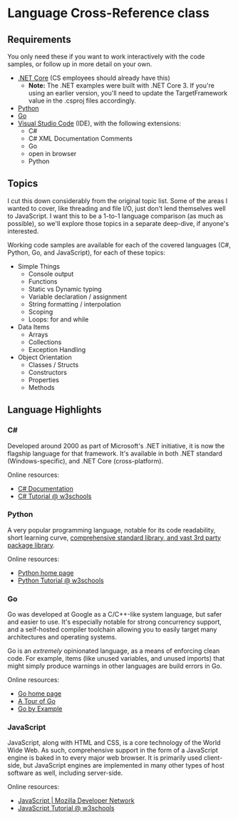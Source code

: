 # Language Cross-Reference class

## Requirements

You only need these if you want to work interactively with the code samples, or follow up in more detail on your own.

* [.NET Core](https://dotnet.microsoft.com/download) (CS employees should already have this)
  * **Note:** The .NET examples were built with .NET Core 3.  If you're using an earlier version, you'll need to update the TargetFramework value in the .csproj files accordingly.
* [Python](https://www.python.org/downloads/)
* [Go](https://golang.org/doc/install)
* [Visual Studio Code](https://code.visualstudio.com/Download) (IDE), with the following extensions:
	* C#
	* C# XML Documentation Comments
	* Go
	* open in browser
	* Python

## Topics

I cut this down considerably from the original topic list.  Some of the areas I wanted to cover, like threading and file I/O, just don't lend themselves well to JavaScript.  I want this to be a 1-to-1 language comparison (as much as possible), so we'll explore those topics in a separate deep-dive, if anyone's interested.

Working code samples are available for each of the covered languages (C#, Python, Go, and JavaScript), for each of these topics:

* Simple Things
	* Console output
	* Functions
	* Static vs Dynamic typing
	* Variable declaration / assignment
	* String formatting / interpolation
	* Scoping
	* Loops: for and while
* Data Items
	* Arrays
	* Collections
	* Exception Handling
* Object Orientation
	* Classes / Structs
	* Constructors
	* Properties
	* Methods

## Language Highlights

### C#

Developed around 2000 as part of Microsoft's .NET initiative, it is now the flagship language for that framework.  It's available in both .NET standard (Windows-specific), and .NET Core (cross-platform).

Online resources:

* [C# Documentation](https://docs.microsoft.com/en-us/dotnet/csharp/index)
* [C# Tutorial @ w3schools](https://www.w3schools.com/cs/default.asp)

### Python

A very popular programming language, notable for its code readability, short learning curve, [comprehensive standard library, and vast 3rd party package library](https://en.wikipedia.org/wiki/Python_(programming_language)#Libraries).

Online resources:

* [Python home page](https://www.python.org/)
* [Python Tutorial @ w3schools](https://www.w3schools.com/python/default.asp)

### Go

Go was developed at Google as a C/C++-like system language, but safer and easier to use.  It's especially notable for strong concurrency support, and a self-hosted compiler toolchain allowing you to easily target many architectures and operating systems.

Go is an _extremely_ opinionated language, as a means of enforcing clean code.  For example, items (like unused variables, and unused imports) that might simply produce warnings in other languages are build errors in Go.

Online resources:

* [Go home page](https://golang.org/)
* [A Tour of Go](https://tour.golang.org/list)
* [Go by Example](https://gobyexample.com/)

### JavaScript

JavaScript, along with HTML and CSS, is a core technology of the World Wide Web.  As such, comprehensive support in the form of a JavaScript engine is baked in to every major web browser.  It is primarily used client-side, but JavaScript engines are implemented in many other types of host software as well, including server-side.

Online resources:

* [JavaScript | Mozilla Developer Network](https://developer.mozilla.org/en-US/docs/Web/JavaScript)
* [JavaScript Tutorial @ w3schools](https://www.w3schools.com/js/default.asp)
